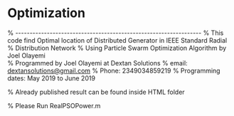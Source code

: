 # Optimization
% -----------------------------------------------------------------
% This code find Optimal location of Distributed Generator in IEEE Standard Radial
% Distribution Network
% Using Particle Swarm Optimization Algorithm by Joel Olayemi     
% Programmed by Joel Olayemi at Dextan Solutions
% email: dextansolutions@gmail.com
% Phone: 2349034859219
% Programming dates: May 2019 to June 2019  

% Already published result can be found inside HTML folder

% Please Run RealPSOPower.m
